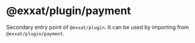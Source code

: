 # @exxat/plugin/payment

Secondary entry point of `@exxat/plugin`. It can be used by importing from `@exxat/plugin/payment`.
